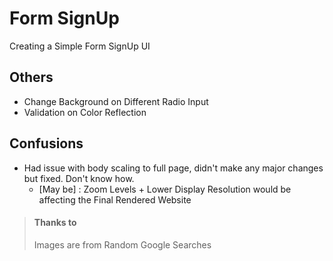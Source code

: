 # Form SignUp

Creating a Simple Form SignUp UI

## Others
- Change Background on Different Radio Input
- Validation on Color Reflection

## Confusions
- Had issue with body scaling to full page, didn't make any major changes but fixed. Don't know how.
  - [May be] : Zoom Levels + Lower Display Resolution would be affecting the Final Rendered Website

> #### Thanks to
> Images are from Random Google Searches
